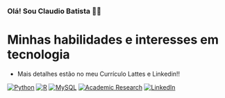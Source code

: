 ### Olá! Sou Claudio Batista 🙋‍♂️

# Minhas habilidades e interesses em tecnologia
- Mais detalhes estão no meu Currículo Lattes e Linkedin!!

[![Python](https://img.shields.io/badge/Python-3776AB?style=for-the-badge&logo=python&logoColor=white)](Your_Link_Here)
[![R](https://img.shields.io/badge/R-3776AB?style=for-the-badge&logo=r&logoColor=white)](Your_Link_Here)
[![MySQL](https://img.shields.io/badge/MySQL-3776AB?style=for-the-badge&logo=mysql&logoColor=white)](Your_Link_Here)
[![Academic Research](https://img.shields.io/badge/Academic%20Research-3776AB?style=for-the-badge&logo=data:image/png;base64,INSERT_BASE64_CODE)](http://lattes.cnpq.br/7026539658620942)
[![LinkedIn](https://img.shields.io/badge/LinkedIn-3776AB?style=for-the-badge&logo=linkedin&logoColor=white)](https://www.linkedin.com/in/ant%C3%B4nio-claudio-dutra-batista-11a01224a/)
